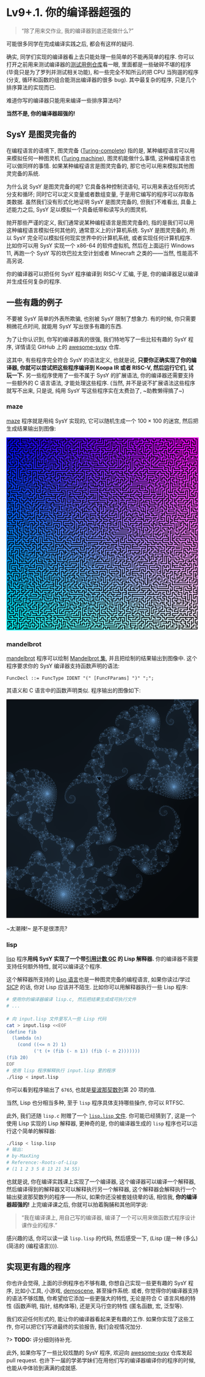 # Lv9+.1. 你的编译器超强的

> “除了用来交作业, 我的编译器到底还能做什么?”

可能很多同学在完成编译实践之后, 都会有这样的疑问.

确实, 同学们实现的编译器看上去只能处理一些简单的不能再简单的程序. 你可以打开之前用来测试编译器的[测试用例仓库](https://github.com/pku-minic/compiler-dev-test-cases)看一眼, 里面都是一些破碎不堪的程序 (毕竟只是为了罗列并测试相关功能), 和一些完全不知所云的把 CPU 当狗遛的程序 (分支, 循环和函数的组合能测出编译器的很多 bug). 其中最复杂的程序, 只是几个排序算法的实现而已.

难道你写的编译器只能用来编译一些排序算法吗?

**当然不是, 你的编译器超强的!**

## SysY 是图灵完备的

在编程语言的语境下, 图灵完备 ([Turing-complete](https://en.wikipedia.org/wiki/Turing_completeness)) 指的是, 某种编程语言可以用来模拟任何一种图灵机 ([Turing machine](https://en.wikipedia.org/wiki/Turing_machine)), 图灵机能做什么事情, 这种编程语言也可以做同样的事情. 如果某种编程语言是图灵完备的, 那它也可以用来模拟其他图灵完备的系统.

为什么说 SysY 是图灵完备的呢? 它具备各种控制流语句, 可以用来表达任何形式分支和循环; 同时它可以定义变量或者数组变量, 于是用它编写的程序可以存取各类数据. 虽然我们没有形式化地证明 SysY 是图灵完备的, 但我们不难看出, 具备上述能力之后, SysY 足以模拟一个具备纸带和读写头的图灵机.

抛开那些严谨的定义, 我们通常说某种编程语言是图灵完备的, 指的是我们可以用这种编程语言模拟任何其他的, 通常意义上的计算机系统. SysY 是图灵完备的, 所以 SysY 完全可以模拟任何现实世界中的计算机系统, 或者实现任何计算机程序. 比如你可以用 SysY 实现一个 x86-64 的软件虚拟机, 然后在上面运行 Windows 11, 再跑一个 SysY 写的坎巴拉太空计划或者 Minecraft 之类的——当然, 性能高不高另说.

你的编译器可以把任何 SysY 程序编译到 RISC-V 汇编, 于是, 你的编译器足以编译并生成任何复杂的程序.

## 一些有趣的例子

不要被 SysY 简单的外表所欺骗, 也别被 SysY 限制了想象力. 有的时候, 你只需要稍微花点时间, 就能用 SysY 写出很多有趣的东西.

为了让你认识到, 你写的编译器真的很强, 我们特地写了一些比较有趣的 SysY 程序, 详情请见 GitHub 上的 [awesome-sysy](https://github.com/pku-minic/awesome-sysy) 仓库.

这其中, 有些程序完全符合 SysY 的语法定义, 也就是说, **只要你正确实现了你的编译器, 你就可以尝试把这些程序编译到 Koopa IR 或者 RISC-V, 然后运行它们, 试玩一下.** 另一些程序使用了一些不属于 SysY 的扩展语法, 你的编译器还需要支持一些额外的 C 语言语法, 才能处理这些程序. (当然, 并不是说不扩展语法这些程序就写不出来, 只是说, 纯用 SysY 写这些程序实在太费劲了, ~助教懒得搞了~)

### maze

[maze](https://github.com/pku-minic/awesome-sysy/tree/master/maze) 程序就是用纯 SysY 实现的, 它可以随机生成一个 $100 \times 100$ 的迷宫, 然后把生成结果输出到图像:

![生成的迷宫](maze.png)

### mandelbrot

[mandelbrot](https://github.com/pku-minic/awesome-sysy/blob/master/mandelbrot) 程序可以绘制 [Mandelbrot 集](https://en.wikipedia.org/wiki/Mandelbrot_set), 并且把绘制的结果输出到图像中. 这个程序要求你的 SysY 编译器支持函数声明的语法:

```ebnf
FuncDecl ::= FuncType IDENT "(" [FuncFParams] ")" ";";
```

其语义和 C 语言中的函数声明类似. 程序输出的图像如下:

![Mandelbrot](mandelbrot.png)

~太潮辣!~ 是不是很漂亮?

### lisp

[lisp](https://github.com/pku-minic/awesome-sysy/tree/master/lisp) 程序**用纯 SysY 实现了一个带[引用计数 GC](https://en.wikipedia.org/wiki/Reference_counting) 的 Lisp 解释器.** 你的编译器不需要支持任何额外特性, 就可以编译这个程序.

这个解释器所支持的 [Lisp 语言](https://en.wikipedia.org/wiki/Lisp_(programming_language))也是一种图灵完备的编程语言, 如果你读过/学过 [SICP](https://en.wikipedia.org/wiki/Structure_and_Interpretation_of_Computer_Programs) 的话, 你对 Lisp 应该并不陌生. 比如你可以用解释器执行一些 Lisp 程序:

```bash
# 使用你的编译器编译 lisp.c, 然后把结果生成成可执行文件
# ...

# 向 input.lisp 文件里写入一些 Lisp 代码
cat > input.lisp <<EOF
(define fib
  (lambda (n)
    (cond ((<= n 2) 1)
          ('t (+ (fib (- n 1)) (fib (- n 2)))))))
(fib 20)
EOF
# 使用 lisp 程序解释执行 input.lisp 里的程序
./lisp < input.lisp
```

你可以看到程序输出了 `6765`, 也就是[斐波那契数列](https://en.wikipedia.org/wiki/Fibonacci_number#Definition)第 20 项的值.

当然, Lisp 也分相当多种, 至于 `lisp` 程序具体支持哪些操作, 你可以 RTFSC.

此外, 我们还随 `lisp.c` 附赠了一个 [`lisp.lisp` 文件](https://github.com/pku-minic/awesome-sysy/blob/master/lisp/lisp.lisp). 你可能已经猜到了, 这是一个使用 Lisp 实现的 Lisp 解释器, 更神奇的是, 你的编译器生成的 `lisp` 程序也可以运行这个简单的解释器:

```bash
./lisp < lisp.lisp
# 输出:
# by-MaxXing
# Reference:-Roots-of-Lisp
# (1 1 2 3 5 8 13 21 34 55)
```

也就是说, 你在编译实践课上实现了一个编译器, 这个编译器可以编译一个解释器, 然后编译得到的解释器又可以解释执行另一个解释器, 这个解释器会解释执行一个输出斐波那契数列的程序——所以, 如果你还没被套娃绕晕的话, 相信我, **你的编译器超强的!** 上完编译课之后, 你就可以拍着胸脯和其他同学说:

> “我在编译课上, 用自己写的编译器, 编译了一个可以用来做函数式程序设计课作业的程序.”

感兴趣的话, 你可以读一读 `lisp.lisp` 的代码, 然后感受一下, (Lisp (是一种 (多么) (简洁的 (编程语言)))).

## 实现更有趣的程序

你也许会觉得, 上面的示例程序也不够有趣, 你想自己实现一些更有趣的 SysY 程序, 比如小工具, 小游戏, [demoscene](https://en.wikipedia.org/wiki/Demoscene), 甚至操作系统. 或者, 你觉得你的编译器支持的语法不够炫酷, 你希望给它添加一些更强大的特性, 无论是符合 C 语言风格的特性 (函数声明, 指针, 结构体等), 还是天马行空的特性 (匿名函数, 宏, 泛型等).

我们欢迎任何形式的, 能让你的编译器看起来更有趣的工作. 如果你实现了这些工作, 你可以把它们写进最终的实验报告, 我们会视情况加分.

?> **TODO:** 评分细则待补充.

此外, 如果你写了一些比较炫酷的 SysY 程序, 欢迎向 [awesome-sysy](https://github.com/pku-minic/awesome-sysy) 仓库发起 pull request. 也许下一届的学弟学妹们在用他们写的编译器编译你的程序的时候, 也能从中体验到满满的成就感.
